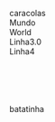 caracolas<br/>
Mundo<br/>
World<br/>
Linha3.0<br/>
Linha4<br/>
<br/>
<br/>
<br/>
<br/><br/>
batatinha

  
